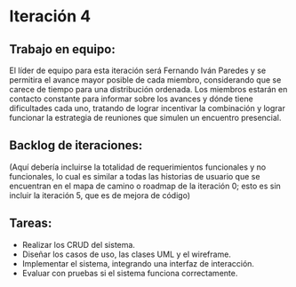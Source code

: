 # Iteración 4
## Trabajo en equipo:
El líder de equipo para esta iteración será Fernando Iván Paredes y se permitira el avance mayor posible de cada miembro, considerando que se carece de tiempo para una distribución ordenada. Los miembros estarán en contacto constante para informar sobre los avances y dónde tiene dificultades cada uno, tratando de lograr incentivar la combinación y lograr funcionar la estrategia de reuniones que simulen un encuentro presencial.
## Backlog de iteraciones:
(Aquí debería incluirse la totalidad de requerimientos funcionales y no funcionales, lo cual es similar a todas las historias de usuario que se encuentran en el mapa de camino o roadmap de la iteración 0; esto es sin incluir la iteración 5, que es de mejora de código)
## Tareas:
- Realizar los CRUD del sistema.
- Diseñar los casos de uso, las clases UML y el wireframe.
- Implementar el sistema, integrando una interfaz de interacción.
- Evaluar con pruebas si el sistema funciona correctamente.
